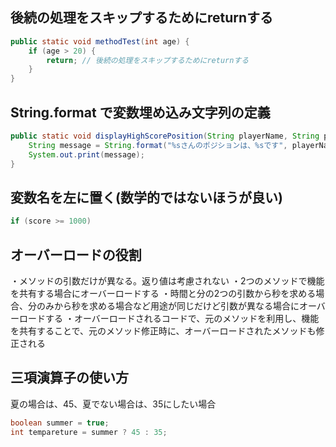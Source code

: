 ## 後続の処理をスキップするためにreturnする

```java
public static void methodTest(int age) {
    if (age > 20) {
        return; // 後続の処理をスキップするためにreturnする
    }
}
```

## String.format で変数埋め込み文字列の定義

```java
public static void displayHighScorePosition(String playerName, String playerPosition){
    String message = String.format("%sさんのポジションは、%sです", playerName, playerPosition);
    System.out.print(message);
}
```

## 変数名を左に置く(数学的ではないほうが良い)

```java
if (score >= 1000)
```

## オーバーロードの役割

・メソッドの引数だけが異なる。返り値は考慮されない
・2つのメソッドで機能を共有する場合にオーバーロードする
・時間と分の2つの引数から秒を求める場合、分のみから秒を求める場合など用途が同じだけど引数が異なる場合にオーバーロードする
・オーバーロードされるコードで、元のメソッドを利用し、機能を共有することで、元のメソッド修正時に、オーバーロードされたメソッドも修正される

## 三項演算子の使い方

夏の場合は、45、夏でない場合は、35にしたい場合

```java
boolean summer = true;
int tempareture = summer ? 45 : 35;
```